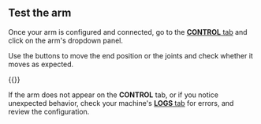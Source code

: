 ## Test the arm

Once your arm is configured and connected, go to the [**CONTROL** tab](/fleet/control/) and click on the arm's dropdown panel.

Use the buttons to move the end position or the joints and check whether it moves as expected.

{{<imgproc src="/components/arm/control.png" resize="450x" declaredimensions=true alt="Arm control panel.">}}

If the arm does not appear on the **CONTROL** tab, or if you notice unexpected behavior, check your machine's [**LOGS** tab](/fleet/machines/#logs) for errors, and review the configuration.
